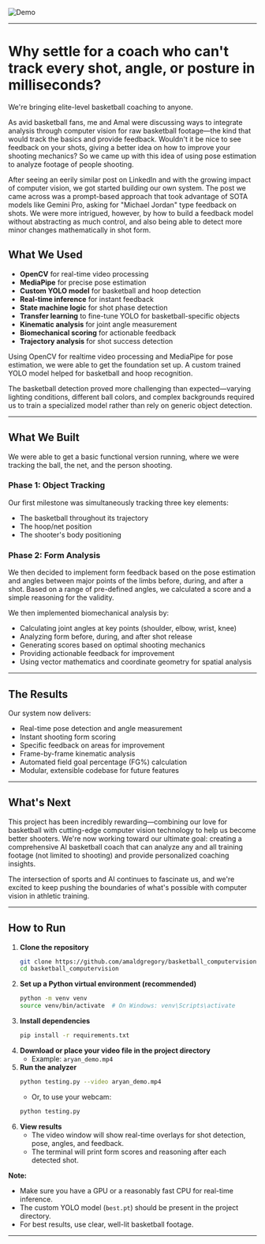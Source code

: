![Demo](basketballdemo.gif) 

---

# Why settle for a coach who can't track every shot, angle, or posture in milliseconds?

We're bringing elite-level basketball coaching to anyone.

As avid basketball fans, me and Amal were discussing ways to integrate analysis through computer vision for raw basketball footage—the kind that would track the basics and provide feedback. Wouldn't it be nice to see feedback on your shots, giving a better idea on how to improve your shooting mechanics? So we came up with this idea of using pose estimation to analyze footage of people shooting.

After seeing an eerily similar post on LinkedIn and with the growing impact of computer vision, we got started building our own system. The post we came across was a prompt-based approach that took advantage of SOTA models like Gemini Pro, asking for "Michael Jordan" type feedback on shots. We were more intrigued, however, by how to build a feedback model without abstracting as much control, and also being able to detect more minor changes mathematically in shot form.

## What We Used
- **OpenCV** for real-time video processing
- **MediaPipe** for precise pose estimation
- **Custom YOLO model** for basketball and hoop detection
- **Real-time inference** for instant feedback
- **State machine logic** for shot phase detection
- **Transfer learning** to fine-tune YOLO for basketball-specific objects
- **Kinematic analysis** for joint angle measurement
- **Biomechanical scoring** for actionable feedback
- **Trajectory analysis** for shot success detection

Using OpenCV for realtime video processing and MediaPipe for pose estimation, we were able to get the foundation set up. A custom trained YOLO model helped for basketball and hoop recognition.

The basketball detection proved more challenging than expected—varying lighting conditions, different ball colors, and complex backgrounds required us to train a specialized model rather than rely on generic object detection.

---

## What We Built
We were able to get a basic functional version running, where we were tracking the ball, the net, and the person shooting.

### Phase 1: Object Tracking
Our first milestone was simultaneously tracking three key elements:
- The basketball throughout its trajectory
- The hoop/net position
- The shooter's body positioning


### Phase 2: Form Analysis
We then decided to implement form feedback based on the pose estimation and angles between major points of the limbs before, during, and after a shot. Based on a range of pre-defined angles, we calculated a score and a simple reasoning for the validity.

We then implemented biomechanical analysis by:
- Calculating joint angles at key points (shoulder, elbow, wrist, knee)
- Analyzing form before, during, and after shot release
- Generating scores based on optimal shooting mechanics
- Providing actionable feedback for improvement
- Using vector mathematics and coordinate geometry for spatial analysis



---

## The Results
Our system now delivers:
- Real-time pose detection and angle measurement
- Instant shooting form scoring
- Specific feedback on areas for improvement
- Frame-by-frame kinematic analysis
- Automated field goal percentage (FG%) calculation
- Modular, extensible codebase for future features

---

## What's Next
This project has been incredibly rewarding—combining our love for basketball with cutting-edge computer vision technology to help us become better shooters. We're now working toward our ultimate goal: creating a comprehensive AI basketball coach that can analyze any and all training footage (not limited to shooting) and provide personalized coaching insights.

The intersection of sports and AI continues to fascinate us, and we're excited to keep pushing the boundaries of what's possible with computer vision in athletic training.

---

## How to Run

1. **Clone the repository**
   ```bash
   git clone https://github.com/amaldgregory/basketball_computervision.git
   cd basketball_computervision
   ```
2. **Set up a Python virtual environment (recommended)**
   ```bash
   python -m venv venv
   source venv/bin/activate  # On Windows: venv\Scripts\activate
   ```
3. **Install dependencies**
   ```bash
   pip install -r requirements.txt
   ```
4. **Download or place your video file in the project directory**
   - Example: `aryan_demo.mp4`
5. **Run the analyzer**
   ```bash
   python testing.py --video aryan_demo.mp4
   ```
   - Or, to use your webcam:
   ```bash
   python testing.py
   ```
6. **View results**
   - The video window will show real-time overlays for shot detection, pose, angles, and feedback.
   - The terminal will print form scores and reasoning after each detected shot.

**Note:**
- Make sure you have a GPU or a reasonably fast CPU for real-time inference.
- The custom YOLO model (`best.pt`) should be present in the project directory.
- For best results, use clear, well-lit basketball footage.

--- 
